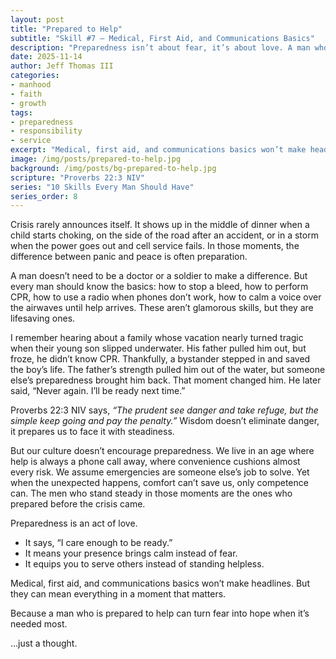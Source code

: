 ```yaml
---
layout: post
title: "Prepared to Help"
subtitle: "Skill #7 – Medical, First Aid, and Communications Basics"
description: "Preparedness isn’t about fear, it’s about love. A man who knows the basics can bring calm when it matters most."
date: 2025-11-14
author: Jeff Thomas III
categories:  
- manhood  
- faith  
- growth
tags:  
- preparedness  
- responsibility  
- service  
excerpt: "Medical, first aid, and communications basics won’t make headlines. But they can mean everything in a moment that matters."
image: /img/posts/prepared-to-help.jpg
background: /img/posts/bg-prepared-to-help.jpg
scripture: "Proverbs 22:3 NIV"
series: "10 Skills Every Man Should Have"
series_order: 8
---
```


Crisis rarely announces itself. It shows up in the middle of dinner when a child starts choking, on the side of the road after an accident, or in a storm when the power goes out and cell service fails. In those moments, the difference between panic and peace is often preparation.  

A man doesn’t need to be a doctor or a soldier to make a difference. But every man should know the basics: how to stop a bleed, how to perform CPR, how to use a radio when phones don’t work, how to calm a voice over the airwaves until help arrives. These aren’t glamorous skills, but they are lifesaving ones.  

I remember hearing about a family whose vacation nearly turned tragic when their young son slipped underwater. His father pulled him out, but froze, he didn’t know CPR. Thankfully, a bystander stepped in and saved the boy’s life. The father’s strength pulled him out of the water, but someone else’s preparedness brought him back. That moment changed him. He later said, “Never again. I’ll be ready next time.”  

Proverbs 22:3 NIV says, *“The prudent see danger and take refuge, but the simple keep going and pay the penalty.”* Wisdom doesn’t eliminate danger, it prepares us to face it with steadiness.  

But our culture doesn’t encourage preparedness. We live in an age where help is always a phone call away, where convenience cushions almost every risk. We assume emergencies are someone else’s job to solve. Yet when the unexpected happens, comfort can’t save us, only competence can. The men who stand steady in those moments are the ones who prepared before the crisis came.  

Preparedness is an act of love.  
- It says, “I care enough to be ready.”  
- It means your presence brings calm instead of fear.  
- It equips you to serve others instead of standing helpless.  

Medical, first aid, and communications basics won’t make headlines. But they can mean everything in a moment that matters.  

Because a man who is prepared to help can turn fear into hope when it’s needed most.  

…just a thought.  
<!--stackedit_data:
eyJoaXN0b3J5IjpbLTk2NDYxNTQyXX0=
-->